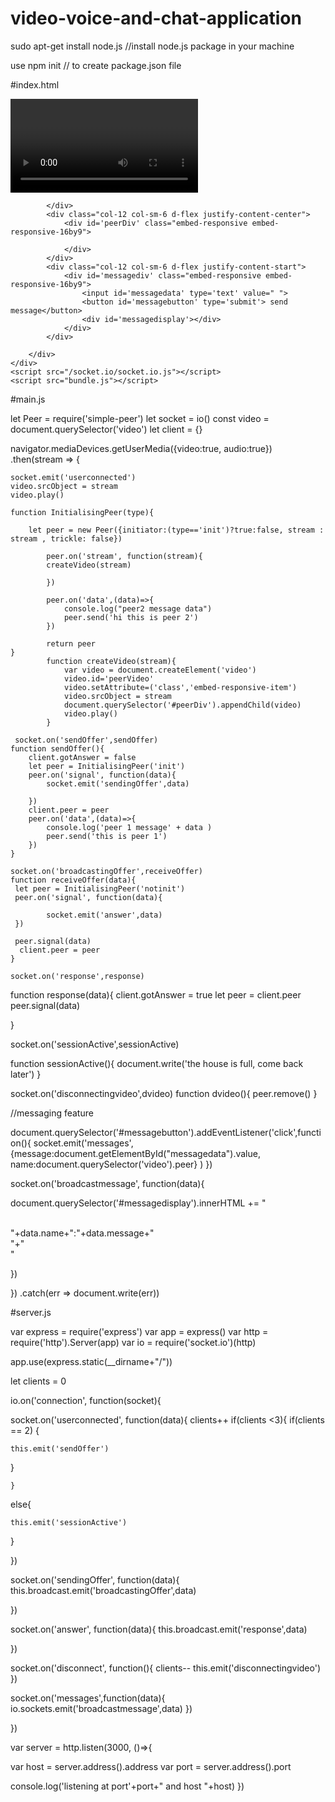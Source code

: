 # video-voice-and-chat-application

sudo apt-get install node.js //install node.js package in your machine

use npm init // to create package.json file


#index.html

<!DOCTYPE html>
<html lang="en">
<head>
    <meta charset="UTF-8">
    <meta name="viewport" content="width=device-width, initial-scale=1.0">
    <title>Video-Voice and Chat application</title>
     <link rel='stylesheet' href='https://stackpath.bootstrapcdn.com/bootstrap/4.4.1/css/bootstrap.min.css'>
</head>
<body>
    <div class="container-fluid">
        <div class="row h-90 w-100">
            <div class="col-12 col-sm-6 d-flex justify-content-center">
                <div class="embed-responsive embed-responsive-16by9">
                    <video class='embed-responsive-item'></video>
                </div>

            </div>
            <div class="col-12 col-sm-6 d-flex justify-content-center">
                <div id='peerDiv' class="embed-responsive embed-responsive-16by9">

                </div>
            </div>
            <div class="col-12 col-sm-6 d-flex justify-content-start">
                <div id='messagediv' class="embed-responsive embed-responsive-16by9">
                    <input id='messagedata' type='text' value=" ">
                    <button id='messagebutton' type='submit'> send message</button>
                    <div id='messagedisplay'></div>
                </div>
            </div>

        </div>
    </div>
    <script src="/socket.io/socket.io.js"></script>
    <script src="bundle.js"></script>
</body>
</html>

#main.js

let Peer = require('simple-peer')
let socket = io()
const video = document.querySelector('video')
let client = {}

navigator.mediaDevices.getUserMedia({video:true, audio:true})
.then(stream => {

    socket.emit('userconnected')
    video.srcObject = stream
    video.play()

    function InitialisingPeer(type){

        let peer = new Peer({initiator:(type=='init')?true:false, stream : stream , trickle: false})
        
            peer.on('stream', function(stream){
            createVideo(stream)

            })

            peer.on('data',(data)=>{
                console.log("peer2 message data")
                peer.send('hi this is peer 2')
            })
     
            return peer
    }
            function createVideo(stream){
                var video = document.createElement('video')
                video.id='peerVideo'
                video.setAttribute=('class','embed-responsive-item')
                video.srcObject = stream
                document.querySelector('#peerDiv').appendChild(video)
                video.play()
            }

     socket.on('sendOffer',sendOffer)
    function sendOffer(){
        client.gotAnswer = false
        let peer = InitialisingPeer('init')
        peer.on('signal', function(data){
            socket.emit('sendingOffer',data)

        })
        client.peer = peer
        peer.on('data',(data)=>{
            console.log('peer 1 message' + data )
            peer.send('this is peer 1')
        })
    }

    socket.on('broadcastingOffer',receiveOffer)
    function receiveOffer(data){
     let peer = InitialisingPeer('notinit')
     peer.on('signal', function(data){

            socket.emit('answer',data)
     })

     peer.signal(data)
      client.peer = peer
    }

    socket.on('response',response)
function response(data){
client.gotAnswer = true
let peer = client.peer
peer.signal(data)

}

socket.on('sessionActive',sessionActive)

function sessionActive(){
    document.write('the house is full, come back later')
}

socket.on('disconnectingvideo',dvideo)
function dvideo(){
    peer.remove()
    }

//messaging feature

document.querySelector('#messagebutton').addEventListener('click',function(){
 socket.emit('messages',{message:document.getElementById("messagedata").value, name:document.querySelector('video').peer} )
})

socket.on('broadcastmessage', function(data){

document.querySelector('#messagedisplay').innerHTML += "<div><br>"+data.name+":"+data.message+"</br>"+"</div>" 

})


})
.catch(err => document.write(err))







#server.js

var express = require('express')
var app = express()
var http = require('http').Server(app)
var io = require('socket.io')(http)

app.use(express.static(__dirname+"/"))

let clients = 0

io.on('connection', function(socket){

socket.on('userconnected', function(data){
 clients++
    if(clients <3){
if(clients == 2) {

    this.emit('sendOffer')
}

    }
else{

    this.emit('sessionActive')
}

})

socket.on('sendingOffer', function(data){
this.broadcast.emit('broadcastingOffer',data)

})

socket.on('answer', function(data){
this.broadcast.emit('response',data)

})

socket.on('disconnect', function(){
    clients--
    this.emit('disconnectingvideo')
})

socket.on('messages',function(data){
    io.sockets.emit('broadcastmessage',data)
})

})

var server = http.listen(3000, ()=>{

var host = server.address().address
var port = server.address().port

console.log('listening at port'+port+" and host "+host)
})
